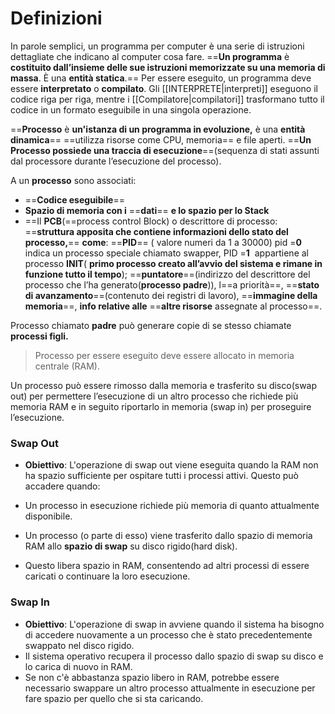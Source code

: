 # Definizioni
In parole semplici, un programma per computer è una serie di istruzioni dettagliate che indicano al computer cosa fare.
==**Un programma** è **costituito dall’insieme delle sue istruzioni memorizzate su una memoria di massa**. È una **entità statica**.==
Per essere eseguito, un programma deve essere **interpretato** o **compilato**. Gli [[INTERPRETE|interpreti]] eseguono il codice riga per riga, mentre i [[Compilatore|compilatori]] trasformano tutto il codice in un formato eseguibile in una singola operazione.

==**Processo** è **un'istanza di un programma in evoluzione,** è una **entità dinamica**== ==utilizza risorse come CPU, memoria== e file aperti.
==**Un Processo possiede una traccia di esecuzione**==(sequenza di stati assunti dal processore durante l’esecuzione del processo).

A un **processo** sono associati:
- ==**Codice eseguibile**==
- **Spazio di memoria con i** ==**dati**== **e lo spazio per lo Stack**
- ==Il **PCB**(==process control Block) o descrittore di processo: ==**struttura apposita che contiene informazioni dello stato del processo,**== **come**: ==**PID**== ( valore numeri da 1 a 30000) pid =**0** indica un processo speciale chiamato swapper, PID =**1**  appartiene al processo **INIT**( **primo processo creato all’avvio del sistema e rimane in funzione tutto il tempo**); ==**puntatore**==(indirizzo del descrittore del processo che l’ha generato(**processo padre**)), l==a priorità==, ==**stato di avanzamento**==(contenuto dei registri di lavoro), ==**immagine della memoria**==, **info relative alle** ==**altre risorse** assegnate al processo==.

Processo chiamato **padre** può generare copie di se stesso chiamate **processi figli.**

>Processo per essere eseguito deve essere allocato in memoria centrale (RAM).


Un processo può essere rimosso dalla memoria e trasferito su disco(swap out) per permettere l’esecuzione di un altro processo che richiede più memoria RAM e in seguito riportarlo in memoria (swap in) per proseguire l’esecuzione.

### Swap Out

- **Obiettivo**: L'operazione di swap out viene eseguita quando la RAM non ha spazio sufficiente per ospitare tutti i processi attivi. Questo può accadere quando:

- Un processo in esecuzione richiede più memoria di quanto attualmente disponibile.

- Un processo (o parte di esso) viene trasferito dallo spazio di memoria RAM allo **spazio di swap** su disco rigido(hard disk).
- Questo libera spazio in RAM, consentendo ad altri processi di essere caricati o continuare la loro esecuzione.

### Swap In

- **Obiettivo**: L'operazione di swap in avviene quando il sistema ha bisogno di accedere nuovamente a un processo che è stato precedentemente swappato nel disco rigido.
- Il sistema operativo recupera il processo dallo spazio di swap su disco e lo carica di nuovo in RAM.
- Se non c'è abbastanza spazio libero in RAM, potrebbe essere necessario swappare un altro processo attualmente in esecuzione per fare spazio per quello che si sta caricando.




